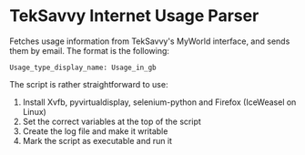 # TekSavvy Internet Usage Parser

Fetches usage information from TekSavvy's MyWorld interface, and sends them by email. The format is the following:

    Usage_type_display_name: Usage_in_gb

The script is rather straightforward to use:

1. Install Xvfb, pyvirtualdisplay, selenium-python and Firefox (IceWeasel on Linux)
1. Set the correct variables at the top of the script
1. Create the log file and make it writable
1. Mark the script as executable and run it